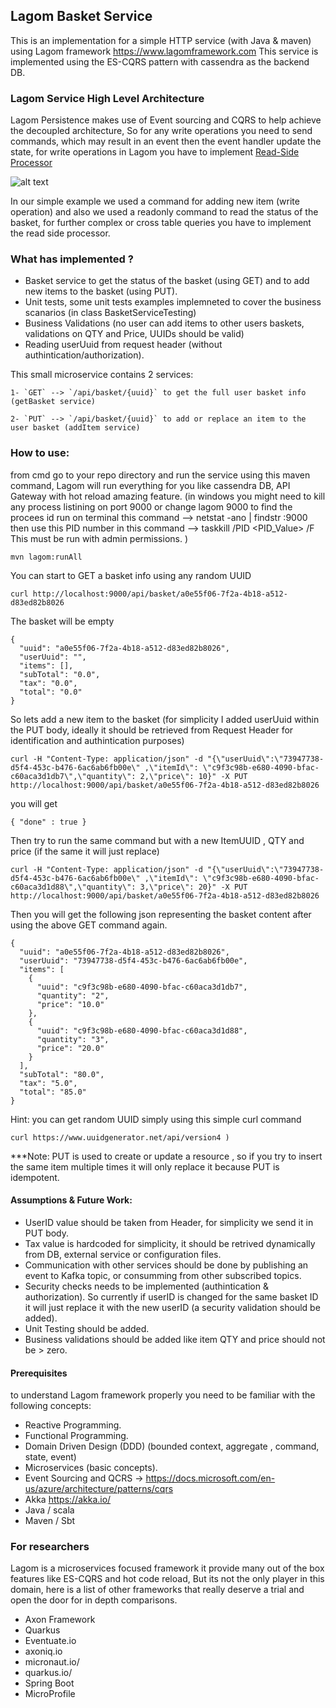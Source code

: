 ## Lagom Basket Service

This is an implementation for a simple HTTP service (with Java & maven) using Lagom framework https://www.lagomframework.com
This service is implemented using the ES-CQRS pattern with cassendra as the backend DB.

### Lagom Service High Level Architecture
Lagom Persistence makes use of Event sourcing and CQRS to help achieve the decoupled architecture, So for any write operations you need to send commands, which may result in an event then the event handler update the state, for write operations in Lagom you have to implement [Read-Side Processor](https://blog.knoldus.com/persistent-read-side-lagom/)

![alt text](https://divyadua25.files.wordpress.com/2018/06/cqrss.png?resize=744%2C520)

In our simple example we used a command for adding new item (write operation) and also we used a readonly command to read the status of the basket, for further complex or cross table queries you have to implement the read side processor.

### What has implemented ?
* Basket service to get the status of the basket (using GET) and to add new items to the basket (using PUT).
* Unit tests, some unit tests examples implemneted to cover the business scanarios (in class BasketServiceTesting)
* Business Validations (no user can add items to other users baskets, validations on QTY and Price, UUIDs should be valid)
* Reading userUuid from request header (without authintication/authorization).

This small microservice contains 2 services:
```
1- `GET` --> `/api/basket/{uuid}` to get the full user basket info (getBasket service)
```
```
2- `PUT` --> `/api/basket/{uuid}` to add or replace an item to the user basket (addItem service)
```

### How to use:

from cmd go to your repo directory and run the service using this maven command, Lagom will run everything for you like cassendra DB, API Gateway with hot reload amazing feature.
(in windows you might need to kill any process listining on port 9000 or change lagom 9000
to find the procees id run on terminal this command -->   netstat -ano | findstr :9000
then use this PID number in this command -->  taskkill /PID <PID_Value> /F
This must be run with admin permissions.
)

```
mvn lagom:runAll
```

You can start to GET a basket info using any random UUID 
```
curl http://localhost:9000/api/basket/a0e55f06-7f2a-4b18-a512-d83ed82b8026
```

The basket will be empty
```
{
  "uuid": "a0e55f06-7f2a-4b18-a512-d83ed82b8026",
  "userUuid": "",
  "items": [],
  "subTotal": "0.0",
  "tax": "0.0",
  "total": "0.0"
}
```
So lets add a new item to the basket (for simplicity I added userUuid within the PUT body, ideally it should be retrieved from Request Header for identification and authintication purposes)
```
curl -H "Content-Type: application/json" -d "{\"userUuid\":\"73947738-d5f4-453c-b476-6ac6ab6fb00e\" ,\"itemId\": \"c9f3c98b-e680-4090-bfac-c60aca3d1db7\",\"quantity\": 2,\"price\": 10}" -X PUT http://localhost:9000/api/basket/a0e55f06-7f2a-4b18-a512-d83ed82b8026
```
you will get
```
{ "done" : true }
```
Then try to run the same command but with a new ItemUUID , QTY and price (if the same it will just replace)
```
curl -H "Content-Type: application/json" -d "{\"userUuid\":\"73947738-d5f4-453c-b476-6ac6ab6fb00e\" ,\"itemId\": \"c9f3c98b-e680-4090-bfac-c60aca3d1d88\",\"quantity\": 3,\"price\": 20}" -X PUT http://localhost:9000/api/basket/a0e55f06-7f2a-4b18-a512-d83ed82b8026
```
Then you will get the following json representing the basket content after using the above GET command again.

```
{
  "uuid": "a0e55f06-7f2a-4b18-a512-d83ed82b8026",
  "userUuid": "73947738-d5f4-453c-b476-6ac6ab6fb00e",
  "items": [
    {
      "uuid": "c9f3c98b-e680-4090-bfac-c60aca3d1db7",
      "quantity": "2",
      "price": "10.0"
    },
    {
      "uuid": "c9f3c98b-e680-4090-bfac-c60aca3d1d88",
      "quantity": "3",
      "price": "20.0"
    }
  ],
  "subTotal": "80.0",
  "tax": "5.0",
  "total": "85.0"
}
```

Hint: you can get random UUID simply using this simple curl command
```
curl https://www.uuidgenerator.net/api/version4	)
```

***Note: 
PUT is used to create or update a resource , so if you try to insert the same item multiple times it will only replace it because PUT is idempotent.

#### Assumptions & Future Work:
- UserID value should be taken from Header, for simplicity we send it in PUT body.
- Tax value is hardcoded for simplicity, it should be retrived dynamically from DB, external service or configuration files.
- Communication with other services should be done by publishing an event to Kafka topic, or consumming from other subscribed topics.
- Security checks needs to be implemented (authintication & authorization). So currently if userID is changed for the same basket ID it will just replace it with the new userID (a security validation should be added).
- Unit Testing should be added.
- Business validations should be added like item QTY and price should not be > zero.

#### Prerequisites
to understand Lagom framework properly you need to be familiar with the following concepts:
- Reactive Programming.
- Functional Programming.
- Domain Driven Design (DDD) (bounded context, aggregate , command, state, event)
- Microservices (basic concepts).
- Event Sourcing and QCRS -> https://docs.microsoft.com/en-us/azure/architecture/patterns/cqrs
- Akka https://akka.io/
- Java / scala
- Maven / Sbt

### For researchers
Lagom is a microservices focused framework it provide many out of the box features like ES-CQRS and hot code reload, 
But its not the only player in this domain, here is a list of other frameworks that really deserve a trial and open the door for in depth comparisons.

* Axon Framework
* Quarkus
* Eventuate.io
* axoniq.io
* micronaut.io/
* quarkus.io/
* Spring Boot
* MicroProfile




